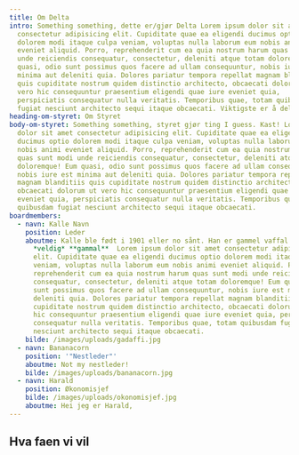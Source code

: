 ```yaml
---
title: Om Delta
intro: Something something, dette er/gjør Delta Lorem ipsum dolor sit amet
  consectetur adipisicing elit. Cupiditate quae ea eligendi ducimus optio
  dolorem modi itaque culpa veniam, voluptas nulla laborum eum nobis animi
  eveniet aliquid. Porro, reprehenderit cum ea quia nostrum harum quas sunt modi
  unde reiciendis consequatur, consectetur, deleniti atque totam doloremque! Eum
  quasi, odio sunt possimus quos facere ad ullam consequuntur, nobis iure est
  minima aut deleniti quia. Dolores pariatur tempora repellat magnam blanditiis
  quis cupiditate nostrum quidem distinctio architecto, obcaecati dolorum ut
  vero hic consequuntur praesentium eligendi quae iure eveniet quia,
  perspiciatis consequatur nulla veritatis. Temporibus quae, totam quibusdam
  fugiat nesciunt architecto sequi itaque obcaecati. Viktigste er å delta
heading-om-styret: Om Styret
body-om-styret: Something something, styret gjør ting I guess. Kast! Lorem ipsum
  dolor sit amet consectetur adipisicing elit. Cupiditate quae ea eligendi
  ducimus optio dolorem modi itaque culpa veniam, voluptas nulla laborum eum
  nobis animi eveniet aliquid. Porro, reprehenderit cum ea quia nostrum harum
  quas sunt modi unde reiciendis consequatur, consectetur, deleniti atque totam
  doloremque! Eum quasi, odio sunt possimus quos facere ad ullam consequuntur,
  nobis iure est minima aut deleniti quia. Dolores pariatur tempora repellat
  magnam blanditiis quis cupiditate nostrum quidem distinctio architecto,
  obcaecati dolorum ut vero hic consequuntur praesentium eligendi quae iure
  eveniet quia, perspiciatis consequatur nulla veritatis. Temporibus quae, totam
  quibusdam fugiat nesciunt architecto sequi itaque obcaecati.
boardmembers:
  - navn: Kalle Navn
    position: Leder
    aboutme: Kalle ble født i 1901 eller no sånt. Han er gammel vaffal. Sånn veldig
      *veldig* **gammal**  Lorem ipsum dolor sit amet consectetur adipisicing
      elit. Cupiditate quae ea eligendi ducimus optio dolorem modi itaque culpa
      veniam, voluptas nulla laborum eum nobis animi eveniet aliquid. Porro,
      reprehenderit cum ea quia nostrum harum quas sunt modi unde reiciendis
      consequatur, consectetur, deleniti atque totam doloremque! Eum quasi, odio
      sunt possimus quos facere ad ullam consequuntur, nobis iure est minima aut
      deleniti quia. Dolores pariatur tempora repellat magnam blanditiis quis
      cupiditate nostrum quidem distinctio architecto, obcaecati dolorum ut vero
      hic consequuntur praesentium eligendi quae iure eveniet quia, perspiciatis
      consequatur nulla veritatis. Temporibus quae, totam quibusdam fugiat
      nesciunt architecto sequi itaque obcaecati.
    bilde: /images/uploads/gadaffi.jpg
  - navn: Bananacorn
    position: '"Nestleder"'
    aboutme: Not my nestleder!
    bilde: /images/uploads/bananacorn.jpg
  - navn: Harald
    position: Økonomisjef
    bilde: /images/uploads/okonomisjef.jpg
    aboutme: Hei jeg er Harald,
---
```

## Hva faen vi vil
